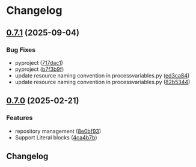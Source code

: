 # Changelog

## [0.7.1](https://github.com/next-gen-infrastructure/infra-terragrunt-examples/compare/v0.7.0...v0.7.1) (2025-09-04)


### Bug Fixes

* pyproject ([717dac1](https://github.com/next-gen-infrastructure/infra-terragrunt-examples/commit/717dac1a4427474da1110d1a468bfc70c0d36e36))
* pyproject ([b7f3b9f](https://github.com/next-gen-infrastructure/infra-terragrunt-examples/commit/b7f3b9fed3de7976f325eb70e584731bc97709a3))
* update resource naming convention in processvariables.py ([ed3ca84](https://github.com/next-gen-infrastructure/infra-terragrunt-examples/commit/ed3ca84a2ffa8813b508d8d71e0b14fed46c2d1a))
* update resource naming convention in processvariables.py ([82b5344](https://github.com/next-gen-infrastructure/infra-terragrunt-examples/commit/82b53444353a72c9fbe8def516ea257104335654))

## [0.7.0](https://github.com/next-gen-infrastructure/infra-terragrunt-examples/compare/v0.6.0...v0.7.0) (2025-02-21)


### Features

* repository management ([8e0bf93](https://github.com/next-gen-infrastructure/infra-terragrunt-examples/commit/8e0bf9362b7d3377adb77def94f6a69ee9adbc34))
* Support Literal blocks ([4ca4b7b](https://github.com/next-gen-infrastructure/infra-terragrunt-examples/commit/4ca4b7b4d10b379dd9697f71bcd1ce3bcf0f13d2))

## Changelog
